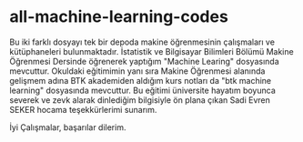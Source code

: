 # all-machine-learning-codes
Bu iki farklı dosyayı tek bir depoda makine öğrenmesinin çalışmaları ve kütüphaneleri bulunmaktadır. 
İstatistik ve Bilgisayar Bilimleri Bölümü Makine Öğrenmesi Dersinde öğrenerek yaptığım "Machine Learing" dosyasında mevcuttur. 
Okuldaki eğitimimin yanı sıra Makine Öğrenmesi alanında gelişmem adına BTK akademiden aldığım kurs notları da "btk machine learning" dosyasında mevcuttur. Bu eğitimi üniversite hayatım boyunca severek ve zevk alarak dinlediğim bilgisiyle ön plana çıkan Sadi Evren SEKER hocama teşekkürlerimi sunarım.

 İyi Çalışmalar, başarılar dilerim.
